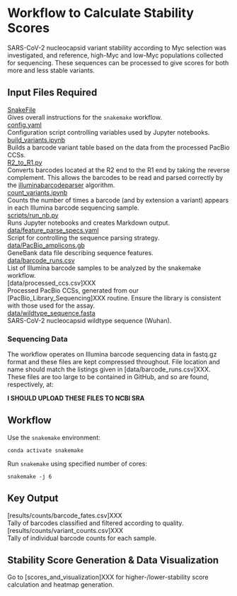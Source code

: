 # Workflow to Calculate Stability Scores

SARS-CoV-2 nucleocapsid variant stability according to Myc selection was investigated, and reference, high-Myc and low-Myc populations collected for sequencing. These sequences can be processed to give scores for both more and less stable variants.

## Input Files Required

[SnakeFile](https://github.com/Ortlund-Laboratory/SARS-CoV-2-Structure/blob/main/Raw%20Deep%20Mutational%20Scanning%20(DMS)%20Data/Workflow/Snakefile)<br>
Gives overall instructions for the `snakemake` workflow.<br>
[config.yaml](https://github.com/Ortlund-Laboratory/SARS-CoV-2-Structure/blob/main/Raw%20Deep%20Mutational%20Scanning%20(DMS)%20Data/Workflow/config.yaml)<br>
Configuration script controlling variables used by Jupyter notebooks.<br>
[build_variants.ipynb](https://github.com/Ortlund-Laboratory/SARS-CoV-2-Structure/blob/main/Raw%20Deep%20Mutational%20Scanning%20(DMS)%20Data/Workflow/build_variants.ipynb)<br>
Builds a barcode variant table based on the data from the processed PacBio CCSs.<br>
[R2_to_R1.py](https://github.com/Ortlund-Laboratory/SARS-CoV-2-Structure/blob/main/Raw%20Deep%20Mutational%20Scanning%20(DMS)%20Data/Workflow/R2_to_R1.py)<br>
Converts barcodes located at the R2 end to the R1 end by taking the reverse complement. This allows the barcodes to be read and parsed correctly by the [illuminabarcodeparser](https://jbloomlab.github.io/dms_variants/dms_variants.illuminabarcodeparser.html#dms_variants.illuminabarcodeparser.IlluminaBarcodeParser) algorithm.<br>
[count_variants.ipynb](https://github.com/Ortlund-Laboratory/SARS-CoV-2-Structure/blob/main/Raw%20Deep%20Mutational%20Scanning%20(DMS)%20Data/Workflow/count_variants.ipynb)<br>
Counts the number of times a barcode (and by extension a variant) appears in each Illumina barcode sequencing sample.<br>
[scripts/run_nb.py](https://github.com/Ortlund-Laboratory/SARS-CoV-2-Structure/blob/main/Raw%20Deep%20Mutational%20Scanning%20(DMS)%20Data/Workflow/scripts/run_nb.py)<br>
Runs Jupyter notebooks and creates Markdown output.<br>
[data/feature_parse_specs.yaml](https://github.com/Ortlund-Laboratory/SARS-CoV-2-Structure/blob/main/Raw%20Deep%20Mutational%20Scanning%20(DMS)%20Data/Workflow/data/feature_parse_specs.yaml)<br>
Script for controlling the sequence parsing strategy.<br>
[data/PacBio_amplicons.gb](https://github.com/Ortlund-Laboratory/SARS-CoV-2-Structure/blob/main/Raw%20Deep%20Mutational%20Scanning%20(DMS)%20Data/Workflow/data/PacBio_amplicons.gb)<br>
GeneBank data file describing sequence features.<br>
[data/barcode_runs.csv](https://github.com/Ortlund-Laboratory/SARS-CoV-2-Structure/blob/main/Raw%20Deep%20Mutational%20Scanning%20(DMS)%20Data/Workflow/data/barcode_runs.csv)<br>
List of Illumina barcode samples to be analyzed by the snakemake workflow.<br>
[data/processed_ccs.csv]XXX<br>
Processed PacBio CCSs, generated from our [PacBio_Library_Sequencing]XXX routine. Ensure the library is consistent with those used for the assay.<br>
[data/wildtype_sequence.fasta](https://github.com/Ortlund-Laboratory/SARS-CoV-2-Structure/blob/main/Raw%20Deep%20Mutational%20Scanning%20(DMS)%20Data/Workflow/data/wildtype_sequence.fasta)<br>
SARS-CoV-2 nucleocapsid wildtype sequence (Wuhan).<br>

### Sequencing Data

The workflow operates on Illumina barcode sequencing data in fastq.gz format and these files are kept compressed throughout. File location and name should match the listings given in [data/barcode_runs.csv]XXX. These files are too large to be contained in GitHub, and so are found, respectively, at:

**I SHOULD UPLOAD THESE FILES TO NCBI SRA**<br>

## Workflow

Use the `snakemake` environment:

`conda activate snakemake`

Run `snakemake` using specified number of cores:

`snakemake -j 6`

## Key Output

[results/counts/barcode_fates.csv]XXX<br>
Tally of barcodes classified and filtered according to quality.<br>
[results/counts/variant_counts.csv]XXX<br>
Tally of individual barcode counts for each sample.<br>

## Stability Score Generation & Data Visualization

Go to [scores_and_visualization]XXX for higher-/lower-stability score calculation and heatmap generation.
